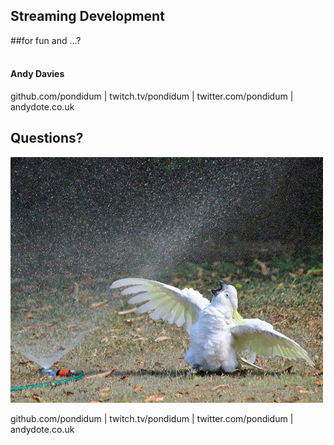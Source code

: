 ## Streaming Development
##for fun and ...?
<br />
<br />
#### Andy Davies

github.com/pondidum | twitch.tv/pondidum | twitter.com/pondidum | andydote.co.uk  <!-- .element: class="small" -->



## Questions?
![questions](img/questions.jpg)

github.com/pondidum | twitch.tv/pondidum | twitter.com/pondidum | andydote.co.uk  <!-- .element: class="small" -->
